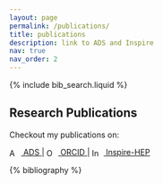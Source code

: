```yaml
---
layout: page
permalink: /publications/
title: publications
description: link to ADS and Inspire
nav: true
nav_order: 2
---
```


<!-- _pages/publications.md -->

<!-- Bibsearch Feature -->

{% include bib_search.liquid %}


<!-- Short Description and Links with Icons -->
<h2>Research Publications</h2>
<p>Checkout my publications on:</p>

<!-- Links to ADS, ORCID, and Inspire-HEP with Icons -->
<p>
    <a href="https://ui.adsabs.harvard.edu/public-libraries/GSi9KwB6TamcOuJGuVaDpw" target="_blank" class="icon-link">
        <img src="https://ui.adsabs.harvard.edu/favicon.ico" alt="ADS" style="width: 16px; vertical-align: middle; margin-right: 5px;"> ADS
    </a> |
    <a href="https://orcid.org/0000-0002-2536-7752" target="_blank" class="icon-link">
        <img src="https://orcid.org/sites/default/files/favicon.ico" alt="ORCID" style="width: 16px; vertical-align: middle; margin-right: 5px;"> ORCID
    </a> |
    <a href="https://inspirehep.net/literature?q=f%20a%20baibhav" target="_blank" class="icon-link">
        <img src="https://inspirehep.net/favicon.ico" alt="Inspire-HEP" style="width: 16px; vertical-align: middle; margin-right: 5px;"> Inspire-HEP
    </a>
</p>

<div class="publications">

{% bibliography %}

</div>
